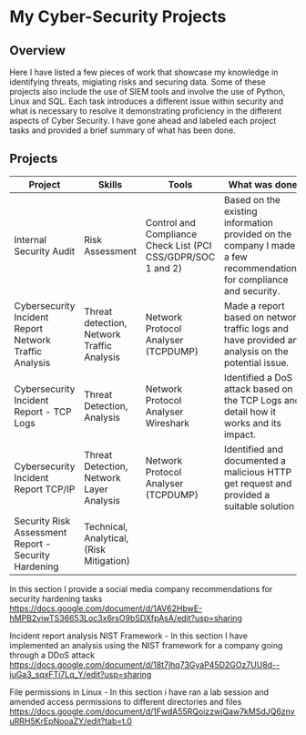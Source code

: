 # My Cyber-Security Projects

## Overview 
Here I have listed a few pieces of work that showcase my knowledge in identifying threats, migiating risks and securing data. Some of these projects also include the use of SIEM tools and involve the use of Python, Linux and SQL. Each task introduces a different issue within security and what is necessary to resolve it demonstrating proficiency in the different aspects of Cyber Security. I have gone ahead and labeled each project tasks and provided a brief summary of what has been done.

## Projects 


| Project  | Skills | Tools | What was done | Link |
| ------------- | ------------- | ------------- | ------------------- | ------------- |
|  Internal Security Audit | Risk Assessment  | Control and Compliance Check List (PCI CSS/GDPR/SOC 1 and 2)   | Based on the existing information provided on the company I made a few recommendations for compliance and security. | [Click Here](https://docs.google.com/document/d/1Jgy_Ufiw7cTaeCfQVr-0_9Nq6-PVepehHtFTspOy67M/edit?usp=sharing) |
| Cybersecurity Incident Report Network Traffic Analysis | Threat detection, Network Traffic Analysis | Network Protocol Analyser (TCPDUMP)  | Made a report based on network traffic logs and have provided an analysis on the potential issue.  |[Click Here](https://docs.google.com/document/d/1hmH4m1OdGxhzsf3Tv9n-VzESvbFVAJ8fUYat1QAiSK4/edit?tab=t.0)|
| Cybersecurity Incident Report - TCP Logs | Threat Detection, Analysis  |  Network Protocol Analyser Wireshark  | Identified a DoS attack based on the TCP Logs and detail how it works and its impact.  |[Click Here](https://docs.google.com/document/d/1APAvToJANB6xExm2MaNU6g0LIPa4CAR21l7tJp8hy-0/edit?tab=t.0)|
| Cybersecurity Incident Report TCP/IP | Threat Detection, Network Layer Analysis  | Network Protocol Analyser (TCPDUMP)  | Identified and documented a malicious HTTP get request and provided a suitable solution  |[Click Here](https://docs.google.com/document/d/1GdqoGd7gfsO2Ob1lfcBmt2anLVpyvQ7SdxgT3cdFrjA/edit?usp=sharing)|
|Security Risk Assessment Report -  Security Hardening | Technical, Analytical, (Risk Mitigation) | | |
  

In this section I provide a social media company recommendations for security hardening tasks https://docs.google.com/document/d/1AV62HbwE-hMPB2viwTS36653Loc3x6rsO9bSDXfpAsA/edit?usp=sharing

Incident report analysis NIST Framework - 
In this section I have implemented an analysis using the NIST framework for a company going through a DDoS attack https://docs.google.com/document/d/18t7jhq73GyaP45D2GOz7UU8d--iuGa3_sqxFTi7Lq_Y/edit?usp=sharing

File permissions in Linux - 
In this section i have ran a lab session and amended access permissions to different directories and files https://docs.google.com/document/d/1FwdA55RQoizzwjQaw7kMSdJQ6znvuRRH5KrEpNooaZY/edit?tab=t.0


